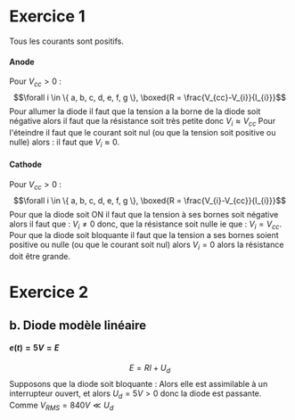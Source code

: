 # Exercice 1
Tous les courants sont positifs. 
#### Anode
Pour $V_{cc} >0$ :
$$\forall i \in \{ a, b, c, d, e, f, g \}, \boxed{R = \frac{V_{cc}-V_{i}}{I_{i}}}$$
Pour allumer la diode il faut que la tension a la borne de la diode soit négative alors il faut que la résistance soit très petite donc $V_{i} \approx V_{cc}$
Pour l'éteindre il faut que le courant soit nul (ou que la tension soit positive ou nulle) alors : il faut que $V_{i} \approx 0$.  

#### Cathode
Pour $V_{cc} >0$ :
$$\forall i \in \{ a, b, c, d, e, f, g \}, \boxed{R = \frac{V_{i}-V_{cc}}{I_{i}}}$$
Pour que la diode soit ON il faut que la tension à ses bornes soit négative alors il faut que : $V_{i} \neq 0$ donc, que la résistance soit nulle ie que : $V_{i} = V_{cc}$. 
Pour que la diode soit bloquante il faut que la tension a ses bornes soient positive ou nulle (ou que le courant soit nul) alors $V_{i} = 0$ alors la résistance doit être grande. 

# Exercice 2
## b. Diode modèle linéaire
#### $e(t) = 5V = E$
$$E = RI + U_{d}$$
Supposons que la diode soit bloquante : 
Alors elle est assimilable à un interrupteur ouvert, et alors $U_{d} = 5V > 0$ donc la diode est passante. 
Comme $V_{RMS} = 840 V \ll U_{d}$ 